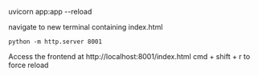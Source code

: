 <!-- start backend -->

uvicorn app:app --reload

<!-- start frontend -->

navigate to new terminal containing index.html

```
python -m http.server 8001
```

Access the frontend at http://localhost:8001/index.html
cmd + shift + r to force reload

